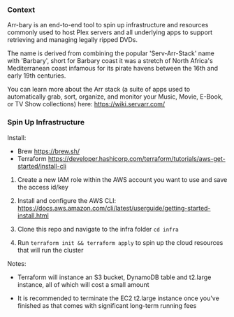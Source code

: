 ### Context

Arr-bary is an end-to-end tool to spin up infrastructure and resources commonly
used to host Plex servers and all underlying apps to support retrieving and
managing legally ripped DVDs.

The name is derived from combining the popular 'Serv-Arr-Stack' name with
'Barbary', short for Barbary coast it was a stretch of North Africa's
Mediterranean coast infamous for its pirate havens between the 16th and early
19th centuries.

You can learn more about the Arr stack (a suite of apps used to automatically
grab, sort, organize, and monitor your Music, Movie, E-Book, or TV Show
collections) here: https://wiki.servarr.com/

### Spin Up Infrastructure

Install:

- Brew https://brew.sh/
- Terraform
  https://developer.hashicorp.com/terraform/tutorials/aws-get-started/install-cli

1. Create a new IAM role within the AWS account you want to use and save the
   access id/key

2. Install and configure the AWS CLI:
   https://docs.aws.amazon.com/cli/latest/userguide/getting-started-install.html

3. Clone this repo and navigate to the infra folder `cd infra`

4. Run `terraform init && terraform apply` to spin up the cloud resources that
   will run the cluster

Notes:

- Terraform will instance an S3 bucket, DynamoDB table and t2.large instance,
  all of which will cost a small amount

- It is recommended to terminate the EC2 t2.large instance once you've finished
  as that comes with significant long-term running fees
